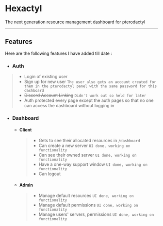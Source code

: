 # Hexactyl

The next generation resource management dashboard for pterodactyl

---

## Features

Here are the following features I have added till date :

+ ### Auth

> - Login of existing user
> - Sign up for new user `The user also gets an account created for them in the pterodactyl panel with the same password for this dashboard`
> - ~~Discord Account Linking~~ `Didn't work out so held for later`
> - Auth protected every page except the auth pages so that no one can access the dashboard without logging in

+ ### Dashboard

  - #### Client

    > - Gets to see their allocated resources in `/dashboard`
    > - Can create a new server `UI done, working on functionality`
    > - Can see their owned server `UI done, working on functionality`
    > - Have a one-way support window `UI done, working on functionality`
    > - Can logout

  - #### Admin

    > - Manage default resources `UI done, working on functionality`
    > - Manage default permissions `UI done, working on functionality`
    > - Manage users' servers, permissions `UI done, working on functionality`
